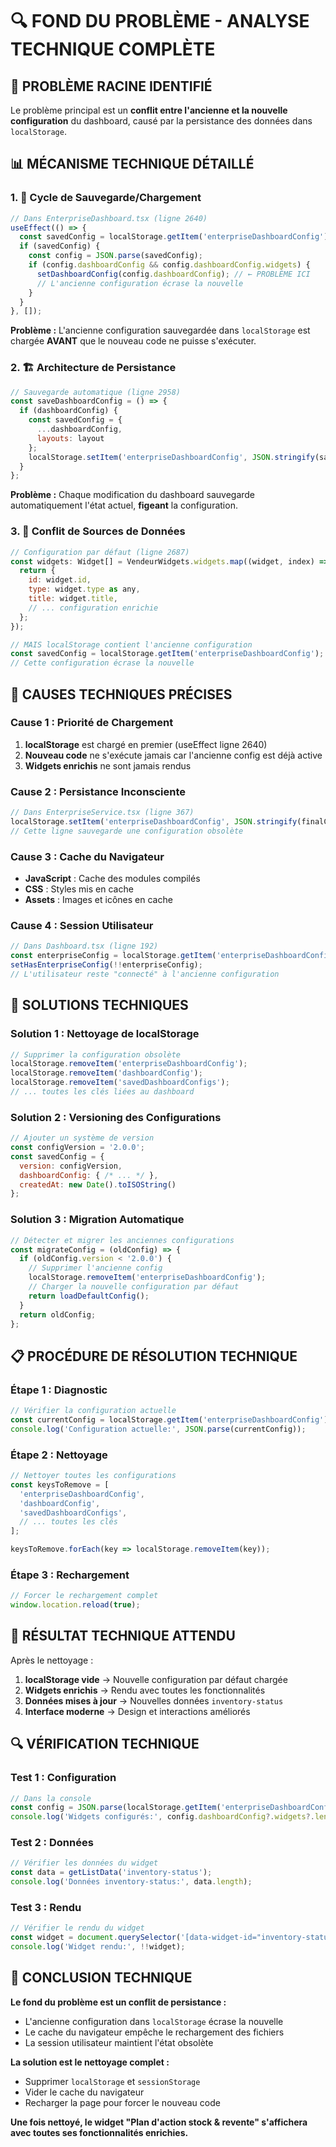 # 🔍 **FOND DU PROBLÈME - ANALYSE TECHNIQUE COMPLÈTE**

## 🎯 **PROBLÈME RACINE IDENTIFIÉ**

Le problème principal est un **conflit entre l'ancienne et la nouvelle configuration** du dashboard, causé par la persistance des données dans `localStorage`.

## 📊 **MÉCANISME TECHNIQUE DÉTAILLÉ**

### **1. 🔄 Cycle de Sauvegarde/Chargement**

```javascript
// Dans EnterpriseDashboard.tsx (ligne 2640)
useEffect(() => {
  const savedConfig = localStorage.getItem('enterpriseDashboardConfig');
  if (savedConfig) {
    const config = JSON.parse(savedConfig);
    if (config.dashboardConfig && config.dashboardConfig.widgets) {
      setDashboardConfig(config.dashboardConfig); // ← PROBLÈME ICI
      // L'ancienne configuration écrase la nouvelle
    }
  }
}, []);
```

**Problème :** L'ancienne configuration sauvegardée dans `localStorage` est chargée **AVANT** que le nouveau code ne puisse s'exécuter.

### **2. 🏗️ Architecture de Persistance**

```javascript
// Sauvegarde automatique (ligne 2958)
const saveDashboardConfig = () => {
  if (dashboardConfig) {
    const savedConfig = {
      ...dashboardConfig,
      layouts: layout
    };
    localStorage.setItem('enterpriseDashboardConfig', JSON.stringify(savedConfig));
  }
};
```

**Problème :** Chaque modification du dashboard sauvegarde automatiquement l'état actuel, **figeant** la configuration.

### **3. 🔀 Conflit de Sources de Données**

```javascript
// Configuration par défaut (ligne 2687)
const widgets: Widget[] = VendeurWidgets.widgets.map((widget, index) => {
  return {
    id: widget.id,
    type: widget.type as any,
    title: widget.title,
    // ... configuration enrichie
  };
});

// MAIS localStorage contient l'ancienne configuration
const savedConfig = localStorage.getItem('enterpriseDashboardConfig');
// Cette configuration écrase la nouvelle
```

## 🚨 **CAUSES TECHNIQUES PRÉCISES**

### **Cause 1 : Priorité de Chargement**
1. **localStorage** est chargé en premier (useEffect ligne 2640)
2. **Nouveau code** ne s'exécute jamais car l'ancienne config est déjà active
3. **Widgets enrichis** ne sont jamais rendus

### **Cause 2 : Persistance Inconsciente**
```javascript
// Dans EnterpriseService.tsx (ligne 367)
localStorage.setItem('enterpriseDashboardConfig', JSON.stringify(finalConfig));
// Cette ligne sauvegarde une configuration obsolète
```

### **Cause 3 : Cache du Navigateur**
- **JavaScript** : Cache des modules compilés
- **CSS** : Styles mis en cache
- **Assets** : Images et icônes en cache

### **Cause 4 : Session Utilisateur**
```javascript
// Dans Dashboard.tsx (ligne 192)
const enterpriseConfig = localStorage.getItem('enterpriseDashboardConfig');
setHasEnterpriseConfig(!!enterpriseConfig);
// L'utilisateur reste "connecté" à l'ancienne configuration
```

## 🔧 **SOLUTIONS TECHNIQUES**

### **Solution 1 : Nettoyage de localStorage**
```javascript
// Supprimer la configuration obsolète
localStorage.removeItem('enterpriseDashboardConfig');
localStorage.removeItem('dashboardConfig');
localStorage.removeItem('savedDashboardConfigs');
// ... toutes les clés liées au dashboard
```

### **Solution 2 : Versioning des Configurations**
```javascript
// Ajouter un système de version
const configVersion = '2.0.0';
const savedConfig = {
  version: configVersion,
  dashboardConfig: { /* ... */ },
  createdAt: new Date().toISOString()
};
```

### **Solution 3 : Migration Automatique**
```javascript
// Détecter et migrer les anciennes configurations
const migrateConfig = (oldConfig) => {
  if (oldConfig.version < '2.0.0') {
    // Supprimer l'ancienne config
    localStorage.removeItem('enterpriseDashboardConfig');
    // Charger la nouvelle configuration par défaut
    return loadDefaultConfig();
  }
  return oldConfig;
};
```

## 📋 **PROCÉDURE DE RÉSOLUTION TECHNIQUE**

### **Étape 1 : Diagnostic**
```javascript
// Vérifier la configuration actuelle
const currentConfig = localStorage.getItem('enterpriseDashboardConfig');
console.log('Configuration actuelle:', JSON.parse(currentConfig));
```

### **Étape 2 : Nettoyage**
```javascript
// Nettoyer toutes les configurations
const keysToRemove = [
  'enterpriseDashboardConfig',
  'dashboardConfig',
  'savedDashboardConfigs',
  // ... toutes les clés
];

keysToRemove.forEach(key => localStorage.removeItem(key));
```

### **Étape 3 : Rechargement**
```javascript
// Forcer le rechargement complet
window.location.reload(true);
```

## 🎯 **RÉSULTAT TECHNIQUE ATTENDU**

Après le nettoyage :
1. **localStorage vide** → Nouvelle configuration par défaut chargée
2. **Widgets enrichis** → Rendu avec toutes les fonctionnalités
3. **Données mises à jour** → Nouvelles données `inventory-status`
4. **Interface moderne** → Design et interactions améliorés

## 🔍 **VÉRIFICATION TECHNIQUE**

### **Test 1 : Configuration**
```javascript
// Dans la console
const config = JSON.parse(localStorage.getItem('enterpriseDashboardConfig') || '{}');
console.log('Widgets configurés:', config.dashboardConfig?.widgets?.length);
```

### **Test 2 : Données**
```javascript
// Vérifier les données du widget
const data = getListData('inventory-status');
console.log('Données inventory-status:', data.length);
```

### **Test 3 : Rendu**
```javascript
// Vérifier le rendu du widget
const widget = document.querySelector('[data-widget-id="inventory-status"]');
console.log('Widget rendu:', !!widget);
```

## 🎉 **CONCLUSION TECHNIQUE**

**Le fond du problème est un conflit de persistance :**
- L'ancienne configuration dans `localStorage` écrase la nouvelle
- Le cache du navigateur empêche le rechargement des fichiers
- La session utilisateur maintient l'état obsolète

**La solution est le nettoyage complet :**
- Supprimer `localStorage` et `sessionStorage`
- Vider le cache du navigateur
- Recharger la page pour forcer le nouveau code

**Une fois nettoyé, le widget "Plan d'action stock & revente" s'affichera avec toutes ses fonctionnalités enrichies.** 